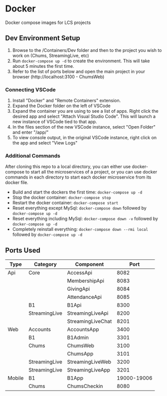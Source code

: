 # Docker
Docker compose images for LCS projects

## Dev Environment Setup
1. Browse to the /Containers/Dev folder and then to the project you wish to work on (Chums, StreamingLive, etc)
2. Run `docker-compose up -d` to create the environment.  This will take about 5 minutes the first time.
3. Refer to the list of ports below and open the main project in your browser (http://localhost:3100 - ChumsWeb)

### Connecting VSCode
1. Install "Docker" and "Remote Containers" extension.
2. Expand the Docker folder on the left of VSCode
3. Expand the container you are using to see a list of apps.  Right click the desired app and select "Attach Visual Studio Code".  This will launch a new instance of VSCode tied to that app.
4. In the files section of the new VSCode instance, select "Open Folder" and enter "/app/"
5. To view console output, in the original VSCode instance, right click on the app and select "View Logs"

### Additional Commands
After cloning this repo to a local directory, you can either use docker-compose to start all the microservices of a project, or you can use docker commands in each directory to start each docker microservice from its docker file.

* Build and start the dockers the first time: `docker-compose up -d`
* Stop the docker container: `docker-compose stop`
* Restart the docker container: `docker-compose start`
* Reset everything except MySql: `docker-compose down` followed by `docker-compose up -d`
* Reset everything including MySql: `docker-compose down -v` followed by `docker-compose up -d`
* Completely reinstall everything: `docker-compose down --rmi local` followed by `docker-compose up -d`

## Ports Used
|Type|Category|Component|Port|
|---|---|---|---|
|Api|Core|AccessApi|8082|
|||MembershipApi|8083|
|||GivingApi|8084|
|||AttendanceApi|8085|
||B1|B1Api|8300|
||StreamingLive|StreamingLiveApi|8200|
|||StreamingLiveChat|8201|
|Web|Accounts|AccountsApp|3400|
||B1|B1Admin|3301|
||Chums|ChumsWeb|3100|
|||ChumsApp|3101|
||StreamingLive|StreamingLiveWeb|3200|
||StreamingLive|StreamingLiveApp|3201|
|Mobile|B1|B1App|19000-19006|
||Chums|ChumsCheckin|8080|
